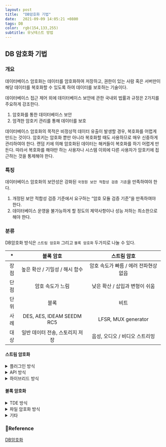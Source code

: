 ```yaml
---
layout: post
title:  "DB암호화 기법"
date:   2021-09-09 14:05:21 +0800
tags: DB
color:  rgb(154,133,255)
subtitle: 유닛테스트 방법
---
```

## DB 암호화 기법

### 개요
데이터베이스 암호화는 데이터를 암호화하여 저장하고, 권한이 있는 사람 혹은 서버만이 해당 데이터를 복호화할 수 있도록 하여 데이터를 보호하는 기술이다.

데이터베이스 접근 제어 외에 데이터베이스 보안에 관한 국내외 법률과 규정은 2가지를 주요하게 강조한다. 
1. 암호화를 통한 데이터베이스 보안
2. 엄격한 암호키 관리를 통해 데이터를 보호

데이터베이스 암호화의 목적은 비정상적 데이터 유출이 발생할 경우, 복호화를 어렵게 만드는 것이다. 암호키는 암호화 뿐만 아니라 복호화할 때도 사용하므로 매우 신중하게 관리하여야 한다. 
랜덤 키에 의해 암호화된 데이터는 해커들이 복호화를 하기 어렵게 만든다. 따라서 복호화를 해야만 하는 사용자나 시스템 이외에 다른 사용자가 암호키에 접근하는 것을 통제해야 한다.

### 특징
데이터베이스 암호화의 보안성은 강화된 `국정원 보안 적합성 검증 기준`을 만족하여야 한다. 

1. 개정된 보안 적합성 검증 기준에서 요구하는 “암호 모듈 검증 기준”을 만족하여야 한다. 
2. 데이터베이스 운영을 불가능하게 할 정도의 제약사항이나 성능 저하는 최소한으로 해야 한다. 


### 분류

DB암호화 방식은 `스트림 암호화` 그리고 `블록 암호화` 두가지로 나눌 수 있다.

| * |블록 암호| 스트림 암호|
|:---:|:---:|:---:|
| 장점 |높은 확산 / 기밀성 / 해시 함수| 암호 속도가 빠름 / 에러 전파현상 없읍|
|단점|암호 속도가 느림|낮은 확산 / 삽입과 변형이 쉬움|
|단위|블록|비트|
|사례|DES, AES, IDEAM SEEDM RC5|LFSR, MUX generator|
|대상|일반 데이터 전송, 스토리지 저장|음성, 오디오 / 비디오 스트리밍|

#### 스트림 암호화

<details>
<summary>플러그인 방식</summary>
<div markdown="1">

암호화 관련된 보안정책 데이터베이스와 암호화 및 복호화 처리를 위한 
서버 엔진을 데이터베이스 관리 시스템에 플러그인시킨 방식으로, **필터 방식**이라고도 한다

플러그인 방식의 구성에서 데이터베이스 테이블 또는 컬럼 단위의 암호화를 적용하면 암호화된 테이블 이용을 위하여 
추가적인 오브젝트들이 생성되므로, 운영 및 백업 등 데이터베이스에 관련된 작업을 수행할 때 이러한 오브젝트들을 함께 고려하여야 한다.

- 장점
  1. 구축이 용이하고 
  2. 애플리케이션으로부터 독립성을 제공 모든 작업이 그래픽유저인터페이스(GUI) 기반으로 이루어져 관리 편의성 
  3. 암호화 컬럼에 대한 일치검색, 범위 검색 인덱스 지원이 용이


- 단점
  1. 암·복호화 시 데이터베이스 서버의 CPU를 사용하기 때문에 성능 이슈가 발생했을 때 쿼리 수정이 필요
  2. 데이터베이스 서버에 직접적인 부하가 걸려 성능을 고려할 필요가 있다는 것이다.
  3. 애플리케이션 서버에서 DB계정이 탈취될 경우 복호화된 평문 데이터 유출이 가능
  

|항목|내용|
|:---:|:---:|
|알고리즘|SHA-256·384·512 및 키 길이 128 비트 이상의AES, TDES, SEED, ARIA 등 지원|
|암·복호화 위치|DB 서버|
|DB 서버의 부하|높음|
|색인 검색|가능, 별도 인덱스 기능 필요|
|배치 처리|가능|
|애플리케이션|수정 없이 적용할 수 있는 구조이나 암호화 칼럼 사이즈 증가 성능 이슈 등이 있는 경우 일부 수정 필요|
|접근통제|DB에 접속하는 DB 클라이언트에서 사용자 식별 가능|


</div>
</details>

<details>
<summary>API 방식</summary>
<div markdown="1">


![1](http://wiki.hash.kr/images/f/fd/API_%EB%B0%A9%EC%8B%9D%EC%9D%98_%EA%B5%AC%EC%84%B1_%EC%98%88.JPG)


API 방식은 암·복호화 모듈을 애플리케이션 서버 내에 설치하고 이곳에서 암·복호화를 수행하는 구조로 애플리케이션의 수정을 동반한다.

- 장점
 1. API 방식의 구성에서는 DB시스템의 영향도가 낮고 DBMS의 부하를 분산하는 효과
 2. 애플리케이션 서버에서 DB계정이 탈취되더라도 데이터가 암호화되어 있기 때문에 유출 위험이 적다.
 3. 데이터베이스 서버의 성능 저하 없이 구축이 가능하고, 구축 비용이 상대적으로 저렴하다는 장점.

- 단점
1. 각각의 애플리케이션 서버에서 암·복호화 처리를 수행하므로 중앙화된 접근 통제가 어려워 데이터베이스 내부에서 수행되는 연산 처리 과정에서 암호화한 데이터 처리가 불가
2. 암호화 대상 데이터와 관련된 모든 소스 영역의 수정이 필요하며 내부에서 업무 처리가 필요한 경우 별도의 데이터베이스 관리 시스템 API 모듈이 필요
3. 향후 응용 시스템의 신규/ 변경 등에 따라 관리 효율성이 저하되고, 접근제어 솔루션을 추가 도입하게 되면 비용이 발생

|항목|내용|
|:---:|:---:|
|알고리즘|SHA-256·384·512 및 키 길이 128 비트 이상의AES, TDES, SEED, ARIA 등 지원|
|암·복호화 위치|애플리케이션 서버(DB 서버가 어플리케이션 기능을 수행할 경우 DB 서버에서 암‧복호화 가능)|
|DB 서버의 부하|낮음(애플리케이션 서버에 부하 발생)|
|색인 검색|일치검색 가능, 부분일치검색 불가(부분 암호화 시 가능)|
|배치 처리|가능|
|애플리케이션|애플리케이션의 소스(암호화 테이블과 관련된 부분)를 수정해야 함|
|접근통제|암복호화 작업이 어플리케이션 서버 상에서 수행되기 때문에 DB 접속정보를 통한 사용자 식별은 불가, 애플리케이션 서버에 접속하는 서비스 접속자만 식별 가능|

</div>
</details>


<details>
<summary>하이브리드 방식</summary>
<div markdown="1">

![1](http://wiki.hash.kr/images/2/28/%ED%95%98%EC%9D%B4%EB%B8%8C%EB%A6%AC%EB%93%9C_%EB%B0%A9%EC%8B%9D%EC%9D%98_%EA%B5%AC%EC%84%B1_%EC%98%88.JPG)

하이브리드 방식은 <u> `API 방식`과 `플러그인 방식`이 합쳐진 것</u> 으로 플러그인 방식의 성능 저하 이슈 개선을 위해 API 방식의 장점을 채용한 것이다. 
메시지는 대칭 키로 암호화하고, 대칭 키 암호는 암호화에서 사용한 세션 키는 의사난수생성기로 생성한 뒤, 세션 키는 공개키 암호로 암호화하는 방식이다.

- 장점
  1. 성능이 우선시 되는 환경에서는 API를 적용

```text
특정 기간 동안 암호화 대상 DBMS에서 수행된 모든 SQL 정보를 수집한 후,
각 SQL별로 사용한 테이블/컬럼, DB 암호화 적용 시 영향을 받는 SQL 사용 빈도, CPU, 메모리, 스토리지 등의 영향도를 파악 후
SQL을 사용하는 프로그램에 API방식을 적용하면 적용대상의 부하를 최소화하면서 효과를 높일 수 있다. 
```

- 단점
  1. 두 방식의 장점을 모아놓은 것이기 때문에 `속도`와 `성능 개선`의 효과를 볼 수 있지만, 구축 투자 비용이 상대적으로 높다.
 
|항목|내용||
|:---:|:---:|:---:|
|암호 알고리즘|SHA-256/384/512 및 키 길이 128 비트 이상의AES, TDES, SEED, ARIA 등 지원|
|암·복호화 위치|어플리케이션 서버 및 DB 서버|
|DB 서버의 부하|보통|
|색인 검색|가능|
|배치 처리|가능 (플러그인 방식에 비해 API방식이 대량 데이터 처리에 용이하여 API방식 활용)|
|어플리케이션|API를 적용하는 부분은 소스 수정 필요|

</div>
</details>

#### 블록 암호화

<details>
<summary>TDE 방식</summary>
<div markdown="1">

![1](http://wiki.hash.kr/images/d/da/TDE_%EB%B0%A9%EC%8B%9D%EC%9D%98_%EA%B5%AC%EC%84%B1_%EC%98%88.JPG)


TDE (Transparent Data Encryption)

암호를 풀 수 있는 <u>암호화 키를 데이터베이스 서버에 파일 형태로 두는 방식</u>으로, 
데이터베이스 관리 시스템의 암호화 기능을 이용하여 데이터 파일을 저장할 때 암호화하고, 
파일에 저장된 내용을 메모리로 가져올 때 복호화한다.

DBMS 커널 레벨에서 처리되므로 애플리케이션에 대한 수정이 없고 인덱스의 경우 DBMS 자체 인덱스 기능과 연동이 가능하다. 
암호화 파일을 사용하여 테이블 스페이스를 생성하고, 암호화 대상 테이블을 해당 테이블 스페이스로 이동시키는 방식이고, 
운영체제 커널에서 데이터베이스 블록 단위로 자동으로 암호화와 복호화를 수행한다.


- 장점 
  1. 암호화로 인해 기존 시스템에 미치는 영향이 적고 속도가 빠르며 애플리케이션을 수정하지 않아도 된다.
  
- 단점
  1. CPU 부하
  2. 어려운 키 관리로 인해 데이터베이스 서버 해킹 시 키가 유출될 수 있다.

|항목|내용|
|:---:|:---:|
|알고리즘|SHA-256/384/512 및 키 길이 128 비트 이상의 AES, TDES 등 지원|
|암·복호화 위치|DB 서버|
|DB 서버의 부하|낮음|
|색인 검색|가능(DBMS 연동)|
|배치 처리|가능|
|애플리케이션|수정 없음|
|접근통제|DB 자체 ACL에 의해 DB계정만 통제하여 접근권한이있는 DB사용자들은 복호화된 데이터 열람 가능|

</div>
</details>

<details>
<summary> 파일 암호화 방식 </summary>
<div markdown="1">

![1](http://wiki.hash.kr/images/4/4e/%ED%8C%8C%EC%9D%BC_%EC%95%94%ED%98%B8%ED%99%94_%EB%B0%A9%EC%8B%9D.JPG)

운영체제 영역의 파일 전체에 암호화, 복호화를 적용하는 방식이다.
<u>파일에 대해 직접적으로 암호화를 수행하므로 데이터베이스의 데이터 파일뿐 아니라 로그파일, 이미지파일, 음성/영상 등의 비정형 데이터에 대한 암호화 적용이 가능하다.</u>

이 방식으로 구성하면 애플리케이션의 수정이 없고, 인덱스의 경우 DBMS 자체 인덱스 기능을 사용할 수 있으며, 거의 모든 DBMS에 적용이 가능하다. 

- 장점
  1. 애플리케이션 환경에서 완벽한 독립성을 제공 

- 단점
  1. 하드웨어나 운영체제 자체에서 발생하는 오류로 인해 서비스 장애가 발생할 수 있다.
  2. 파일 시스템을 사용하지 않는 DB에서는 사용할 수 없기 때문에 `운영체제 지원 가능 여부를 확인`해야 할 필요가 있다는 단점이 있다.


|항목|내용|
|:---:|:---:|
|알고리즘|SHA-256/384/512 및 키 길이 128 비트 이상의 AES, TDES, ARIA 등 지원|
|암·복호화 위치|DB 서버|
|DB 서버의 부하|낮음|
|색인 검색|가능|
|배치 처리|가능|
|애플리케이션|수정 없음|
|접근통제|OS계정 및 응용 프로그램 단위로 접근 통제 수행,DB 내에 존재하는 DB사용자들은 복호화된 데이터 열람 가능|

</div>
</details>

<details>
<summary>기타</summary>
<div markdown="1">

1. 토큰 방식

데이터의 숫자나 형태, 구조를 그대로 유지하면서 난수와 같은 임의의 토큰(대체값)과 별도의 테이블에 저장한 암호화 데이터를 연결하고 평문데이터의 일부 또는 전체를 토큰으로 대체하여 원본 데이터의 식별이 불가능하도록 
하는 방식으로 하이브리드 방식과 같이 DB 서버 또는 애플리케이션 서버에서 암·복호화 작업이 가능하다. 
토큰의 데이터 타입을 원래 암호화 대상 데이터 타입과 동일하게 설정하면 기존 테이블의 구조를 변경하지 않아도 되며, 암호화 이후 컬럼 사이즈가 변경되지 않아 DB 서버 및 메모리 증설 등이 필요하지 않다.
다만 토큰 값과 암호화 데이터를 저장하기 위한 별도의 관리 서버가 필요할 수 있으며, 일부 API 방식의 애플리케이션에 한하여 수정 및 변경이 필요하다. 이러한 토큰 방식을 적용할 때에는 
데이터 값을 대체하는 난수의 생성 방식이 원본 데이터를 유출할 수 없는 알고리즘으로 구성되었는지 보안성 측면의 검토가 필요하다.

2. 시큐어프록시 방식

독립된 프로세스로 구동하여 애플리케이션과 DBMS 중간에서 암·복호화 처리를 하는 방식으로 플러그인 방식과 동일하게 DBMS에서 암·복호화를 수행하나 뷰 또는 트리거를 사용하지 않고 
암·복호화 함수를 사용하여 원 테이블의 데이터를 입력 또는 조회할 수 있다. DB 서버 부하 등을 보완하기 위해 암 복호화 작업을 수행하는 에이전트를 별도의 서버에 탑재하여 암·복호화 작업을 수행하는 것이 가능하나 
보안 및 관리에 대해 추가적인 고려가 필요하다.

3. 필터 방식

독립된 프로세스로 구동하여 애플리케이션과 DBMS 중간에서 암·복호화 처리를 하는 방식으로 API 방식과 동일하게 애플리케이션 서버에서 암 복호화 처리를 하는 방식이다. 
자바 기반의 애플리케이션에서 소스 수정 없이 암 복호화 할 수 있다. 하지만 등록된 SQL만 암 복호화가 가능하여 암 복호화 대상이 되는 SQL의 수집 및 변경이 필요하다. 
암 복호화 작업을 수행하는 에이전트를 별도의 서버에 탑재하여 암 복호화 작업을 수행하는 것이 가능하나 보안 및 관리에 대해 추가적인 고려가 필요하다.

4. 어플라이언스 방식

애플리케이션 서버와 DB 서버 사이에 어플라이언스 장비를 설치 또는 프록시 방식으로 구성하여 해당 장비에서 테이블 컬럼 분석을 통해 
암·복호화 컬럼 여부를 파악하여 실시간으로 암·복호화 처리 및 키 관리가 수행되는 방식이다. 애플리케이션 수정 및 변경을 수행하지 않고 구현이 가능하고, 필요 시 DB 서버 또는 애플리케이션
서버에 별도의 에이전트를 설치하여야 한다. 어플라이언스 장비에서 암 복호화 및 키 관리가 수행되어 암 복호화 및 키 관리에 대한 보안성이 높고 암호화에 따른 DB 서버나 애플리케이션 서버의 부하가 상대적으로 적다.
그러나 이 방식을 적용하려면 암·복호화 처리가 필요한 데이터양에 따라 다수의 어플라이언스 장비가 필요할 수 있어 어플라이언스 장비의 장애에 대한 대비 및 배치작업 수행 시 성능 등을 추가적으로 검토할 필요가 있다.

5. 인플레이스 방식

플러그인 방식에 데이터베이스 엔진 내부에서 암호화, 복호화 기능을 수행하게 한 것으로, 애플리케이션 환경에서 완벽한 독립성을 제공하고, 
플러그인 방식보다 더 빠른 암호화 성능을 보인다. 다만 암호화 이외의 접근제어, 보안 감사 등 데이터베이스 보안 기능 지원을 위해 별도의 패키지를 사용해야 한다는 단점이 있다.

</div>
</details>


### 🧾Reference
[DB암호화](http://wiki.hash.kr/index.php/%EB%8D%B0%EC%9D%B4%ED%84%B0%EB%B2%A0%EC%9D%B4%EC%8A%A4_%EC%95%94%ED%98%B8%ED%99%94#n)